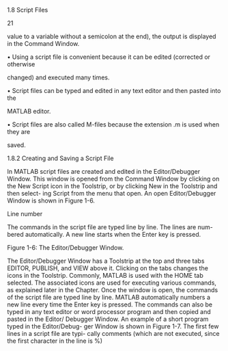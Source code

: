 1.8 Script Files

21

value to a variable without a semicolon at the end), the output is displayed in the
Command Window.

• Using a script file is convenient because it can be edited (corrected or otherwise

changed) and executed many times.

• Script files can be typed and edited in any text editor and then pasted into the

MATLAB editor.

• Script files are also called M-files because the extension .m is used when they are

saved.

1.8.2 Creating and Saving a Script File

In MATLAB script files are created and edited in the Editor/Debugger Window.
This  window  is  opened  from  the  Command  Window  by  clicking  on  the  New
Script icon in the Toolstrip, or by clicking New in the Toolstrip and then select-
ing  Script  from  the  menu  that  open.  An  open  Editor/Debugger  Window  is
shown in Figure 1-6.

Line
number

The  commands  in  the  script  file  are
typed line by line. The lines are num-
bered automatically. A new line starts
when the Enter key is pressed.

Figure 1-6: The Editor/Debugger Window.

The  Editor/Debugger  Window  has  a  Toolstrip  at  the  top  and  three  tabs
EDITOR,  PUBLISH,  and  VIEW  above  it.  Clicking  on  the  tabs  changes  the
icons  in  the  Toolstrip.  Commonly,  MATLAB  is  used  with  the  HOME  tab
selected.  The  associated  icons  are  used  for  executing  various  commands,  as
explained later in the Chapter. Once the window is open, the commands of the
script  file  are  typed  line  by  line.  MATLAB  automatically  numbers  a  new  line
every time the Enter key is pressed. The commands can also be typed in any text
editor  or  word  processor  program  and  then  copied  and  pasted  in  the  Editor/
Debugger Window. An example of a short program typed in the Editor/Debug-
ger Window is shown in Figure 1-7. The first few lines in a script file are typi-
cally comments (which are not executed, since the first character in the line is %)

